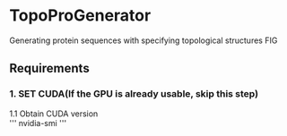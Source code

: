 # TopoProGenerator
Generating protein sequences with specifying topological structures 
FIG

## Requirements
### 1. SET CUDA(If the GPU is already usable, skip this step)
1.1 Obtain CUDA version<br>
'''
nvidia-smi
'''

